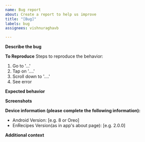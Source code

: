 ```yaml
---
name: Bug report
about: Create a report to help us improve
title: "[Bug]"
labels: bug
assignees: vishnuraghavb

---
```


**Describe the bug**
<!---A clear and concise description of what the bug is-->


**To Reproduce**
Steps to reproduce the behavior:
1. Go to '...'
2. Tap on '....'
3. Scroll down to '....'
4. See error

**Expected behavior**
<!---A clear and concise description of what you expected to happen-->

**Screenshots**
<!---If applicable, add screenshots to help explain your problem-->

**Device information (please complete the following information):**
 - Android Version: [e.g. 8 or Oreo]
 - EnRecipes Version(as in app's about page):  [e.g. 2.0.0]

**Additional context**
<!---Add any other context about the problem here-->
